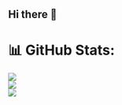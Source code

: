 ## Hi there 👋

# 📊 GitHub Stats:
![](https://github-readme-stats.vercel.app/api?username=decentparadox&theme=dark&hide_border=false&include_all_commits=false&count_private=false)<br/>
![](https://github-readme-streak-stats.herokuapp.com/?user=decentparadox&theme=dark&hide_border=false)<br/>
![](https://github-readme-stats.vercel.app/api/top-langs/?username=decentparadox&theme=dark&hide_border=false&include_all_commits=false&count_private=false&layout=compact)


<!-- Proudly created with GPRM ( https://gprm.itsvg.in ) -->
